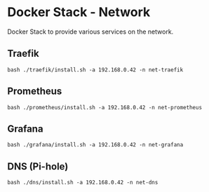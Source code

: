 # Docker Stack - Network
Docker Stack to provide various services on the network.

## Traefik

```
bash ./traefik/install.sh -a 192.168.0.42 -n net-traefik
```

## Prometheus

```
bash ./prometheus/install.sh -a 192.168.0.42 -n net-prometheus
```

## Grafana

```
bash ./grafana/install.sh -a 192.168.0.42 -n net-grafana
```

## DNS (Pi-hole)

```
bash ./dns/install.sh -a 192.168.0.42 -n net-dns
```
